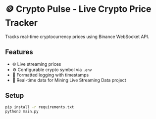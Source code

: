 # 🪙 Crypto Pulse - Live Crypto Price Tracker

Tracks real-time cryptocurrency prices using Binance WebSocket API.

## Features
- 🌐 Live streaming prices
- ⚙️ Configurable crypto symbol via `.env`
- 🧠 Formatted logging with timestamps
- 📡 Real-time data for Mining Live Streaming Data project

## Setup

```bash
pip install -r requirements.txt
python3 main.py

